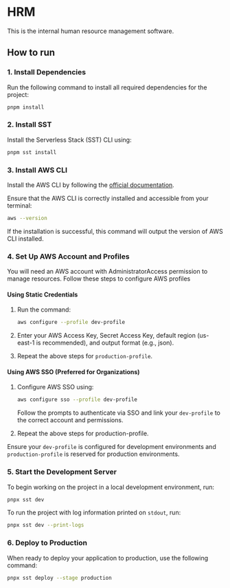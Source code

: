 # HRM

This is the internal human resource management software.

## How to run

### 1. Install Dependencies

Run the following command to install all required dependencies for the project:

```bash
pnpm install
```

### 2. Install SST

Install the Serverless Stack (SST) CLI using:

```bash
pnpm sst install
```

### 3. Install AWS CLI

Install the AWS CLI by following the [official documentation](https://docs.aws.amazon.com/cli/latest/userguide/getting-started-install.html).

Ensure that the AWS CLI is correctly installed and accessible from your terminal:

```bash
aws --version
```

If the installation is successful, this command will output the version of AWS CLI installed.

### 4. Set Up AWS Account and Profiles

You will need an AWS account with AdministratorAccess permission to manage resources. Follow these steps to configure AWS profiles

#### Using Static Credentials

1. Run the command:

    ```bash
    aws configure --profile dev-profile
    ```

2. Enter your AWS Access Key, Secret Access Key, default region (us-east-1 is recommended), and output format (e.g., json).

3. Repeat the above steps for `production-profile`.

#### Using AWS SSO (Preferred for Organizations)

1. Configure AWS SSO using:

    ```bash
    aws configure sso --profile dev-profile
    ```

    Follow the prompts to authenticate via SSO and link your `dev-profile` to the correct account and permissions.

2. Repeat the above steps for production-profile.

Ensure your `dev-profile` is configured for development environments and `production-profile` is reserved for production environments.

### 5. Start the Development Server

To begin working on the project in a local development environment, run:

```bash
pnpx sst dev
```

To run the project with log information printed on `stdout`, run:

```bash
pnpx sst dev --print-logs
```

### 6. Deploy to Production

When ready to deploy your application to production, use the following command:

```bash
pnpx sst deploy --stage production
```
